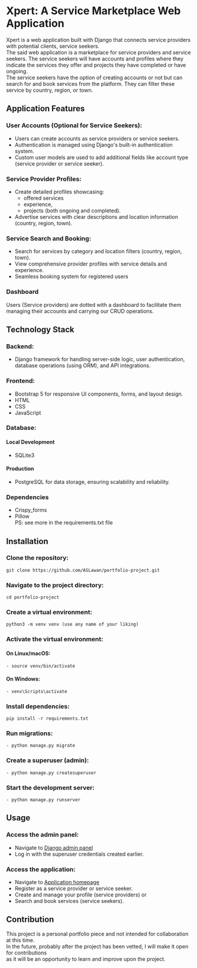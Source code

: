 # Xpert: A Service Marketplace Web Application

Xpert is a web application built with Django that connects service providers with potential clients, service seekers.  
The said web application is a marketplace for service providers and service seekers.  The service seekers will have accounts and profiles where they indicate the services they offer and projects they have completed or have ongoing.  
The service seekers have the option of creating accounts or not but can search for and book services from the platform. They can filter these service by country, region, or town.

## Application Features

### User Accounts (Optional for Service Seekers):
- Users can create accounts as service providers or service seekers.  
- Authentication is managed using Django's built-in authentication system.  
- Custom user models are used to add additional fields like account type (service provider or service seeker).

### Service Provider Profiles:
- Create detailed profiles showcasing: 
    - offered services  
    - experience,   
    - projects (both ongoing and completed).    
- Advertise services with clear descriptions and location information (country, region, town).  

### Service Search and Booking:  
- Search for services by category and location filters (country, region, town).  
- View comprehensive provider profiles with service details and experience.  
- Seamless booking system for registered users

### Dashboard
Users (Service providers) are dotted with a dashboard to facilitate them managing their accounts and carrying our CRUD operations. 


## Technology Stack

### Backend:  
- Django framework for handling server-side logic, user authentication,   
database operations (using ORM), and API integrations.

### Frontend: 
- Bootstrap 5 for responsive UI components, forms, and layout design.  
- HTML   
- CSS  
- JavaScript  

### Database: 

#### Local Development
- SQLite3  

#### Production
- PostgreSQL for data storage, ensuring scalability and reliability.

### Dependencies
- Crispy_forms  
- Pillow  
PS: see more in the requirements.txt file

## Installation

### Clone the repository:
```
git clone https://github.com/ASLawan/portfolio-project.git
```

### Navigate to the project directory:
```
cd portfolio-project
```

### Create a virtual environment:
```
python3 -m venv venv (use any name of your liking)
```

### Activate the virtual environment:

 #### On Linux/macOS:
 ```
 - source venv/bin/activate
 ```

#### On Windows:
```
- venv\Scripts\activate
```

### Install dependencies:
```
pip install -r requirements.txt
```

### Run migrations:
```
- python manage.py migrate
```
### Create a superuser (admin):
```
- python manage.py createsuperuser
```
### Start the development server:
```
- python manage.py runserver
```

## Usage

### Access the admin panel:  
- Navigate to [Django admin panel](http://127.0.0.1:8000/admin)  
- Log in with the superuser credentials created earlier.

### Access the application:
- Navigate to [Application homepage](http://127.0.0.1:8000/)  
- Register as a service provider or service seeker.  
- Create and manage your profile (service providers) or   
- Search and book services (service seekers).

## Contribution

This project is a personal portfolio piece and not intended for collaboration at this time.  
In the future, probably after the project has been vetted, I will make it open for contributions  
as it will be an opportunity to learn and improve upon the project.